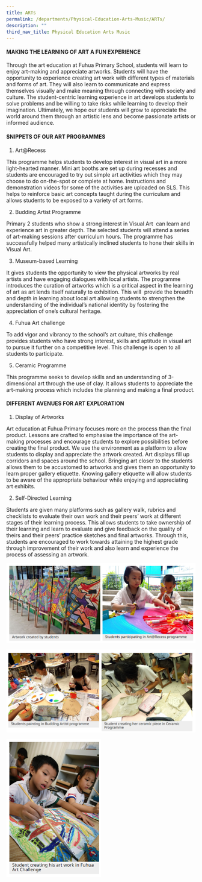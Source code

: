```yaml
---
title: ARTs
permalink: /departments/Physical-Education-Arts-Music/ARTs/
description: ""
third_nav_title: Physical Education Arts Music
---
```

#### **MAKING THE LEARNING OF ART A FUN EXPERIENCE**


  

Through the art education at Fuhua Primary School, students will learn to enjoy art-making and appreciate artworks. Students will have the opportunity to experience creating art work with different types of materials and forms of art. They will also learn to communicate and express themselves visually and make meaning through connecting with society and culture. The student-centric learning experience in art develops students to solve problems and be willing to take risks while learning to develop their imagination. Ultimately, we hope our students will grow to appreciate the world around them through an artistic lens and become passionate artists or informed audience.

  

#### **SNIPPETS OF OUR ART PROGRAMMES**


1) Art@Recess 

This programme helps students to develop interest in visual art in a more light-hearted manner. Mini art booths are set up during recesses and students are encouraged to try out simple art activities which they may choose to do on-the-spot or complete at home. Instructions and demonstration videos for some of the activities are uploaded on SLS. This helps to reinforce basic art concepts taught during the curriculum and allows students to be exposed to a variety of art forms. 

  

2) Budding Artist Programme

Primary 2 students who show a strong interest in Visual Art  can learn and experience art in greater depth. The selected students will attend a series of art-making sessions after curriculum hours. The programme has successfully helped many artistically inclined students to hone their skills in Visual Art.

  

3) Museum-based Learning

It gives students the opportunity to view the physical artworks by real artists and have engaging dialogues with local artists. The programme introduces the curation of artworks which is a critical aspect in the learning of art as art lends itself naturally to exhibition. This will  provide the breadth and depth in learning about local art allowing students to strengthen the understanding of the individual’s national identity by fostering the appreciation of one’s cultural heritage. 

  

4) Fuhua Art challenge

To add vigor and vibrancy to the school’s art culture, this challenge provides students who have strong interest, skills and aptitude in visual art to pursue it further on a competitive level. This challenge is open to all students to participate. 

  

5) Ceramic Programme

This programme seeks to develop skills and an understanding of 3-dimensional art through the use of clay. It allows students to appreciate the art-making process which includes the planning and making a final product.

  

#### **DIFFERENT AVENUES FOR ART EXPLORATION**


1) Display of Artworks

  

Art education at Fuhua Primary focuses more on the process than the final product. Lessons are crafted to emphasise the importance of the art-making processes and encourage students to explore possibilities before creating the final product. We use the environment as a platform to allow students to display and appreciate the artwork created. Art displays fill up corridors and spaces around the school. Bringing art closer to the students allows them to be accustomed to artworks and gives them an opportunity to learn proper gallery etiquette. Knowing gallery etiquette will allow students to be aware of the appropriate behaviour while enjoying and appreciating art exhibits. 

  

2) Self-Directed Learning

  

Students are given many platforms such as gallery walk, rubrics and checklists to evaluate their own work and their peers’ work at different stages of their learning process. This allows students to take ownership of their learning and learn to evaluate and give feedback on the quality of theirs and their peers’ practice sketches and final artworks. Through this, students are encouraged to work towards attaining the highest grade through improvement of their work and also learn and experience the process of assessing an artwork.

![](/images/Fuhua%20Experience/Teaching%20and%20Learning%20@%20Fuhua/Departments/Physical%20Education%20Arts%20Music/ART/A1.png)

![](/images/Fuhua%20Experience/Teaching%20and%20Learning%20@%20Fuhua/Departments/Physical%20Education%20Arts%20Music/ART/A2.png)

<img style="width:50%;height:50%" src="/images/Fuhua%20Experience/Teaching%20and%20Learning%20@%20Fuhua/Departments/Physical%20Education%20Arts%20Music/ART/A3.png">